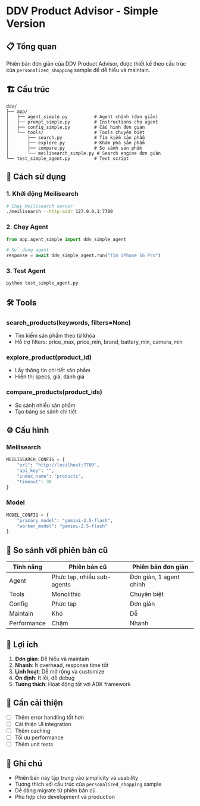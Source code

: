 # DDV Product Advisor - Simple Version

## 📋 Tổng quan
Phiên bản đơn giản của DDV Product Advisor, được thiết kế theo cấu trúc của `personalized_shopping` sample để dễ hiểu và maintain.

## 🏗️ Cấu trúc

```
ddv/
├── app/
│   ├── agent_simple.py          # Agent chính (đơn giản)
│   ├── prompt_simple.py         # Instructions cho agent
│   ├── config_simple.py         # Cấu hình đơn giản
│   └── tools/                   # Tools chuyên biệt
│       ├── search.py            # Tìm kiếm sản phẩm
│       ├── explore.py           # Khám phá sản phẩm
│       ├── compare.py           # So sánh sản phẩm
│       └── meilisearch_simple.py # Search engine đơn giản
└── test_simple_agent.py         # Test script
```

## 🚀 Cách sử dụng

### 1. Khởi động Meilisearch
```bash
# Chạy Meilisearch server
./meilisearch --http-addr 127.0.0.1:7700
```

### 2. Chạy Agent
```python
from app.agent_simple import ddv_simple_agent

# Sử dụng agent
response = await ddv_simple_agent.run("Tìm iPhone 16 Pro")
```

### 3. Test Agent
```bash
python test_simple_agent.py
```

## 🛠️ Tools

### search_products(keywords, filters=None)
- Tìm kiếm sản phẩm theo từ khóa
- Hỗ trợ filters: price_max, price_min, brand, battery_min, camera_min

### explore_product(product_id)
- Lấy thông tin chi tiết sản phẩm
- Hiển thị specs, giá, đánh giá

### compare_products(product_ids)
- So sánh nhiều sản phẩm
- Tạo bảng so sánh chi tiết

## ⚙️ Cấu hình

### Meilisearch
```python
MEILISEARCH_CONFIG = {
    "url": "http://localhost:7700",
    "api_key": "",
    "index_name": "products",
    "timeout": 30
}
```

### Model
```python
MODEL_CONFIG = {
    "primary_model": "gemini-2.5-flash",
    "worker_model": "gemini-2.5-flash"
}
```

## 🔄 So sánh với phiên bản cũ

| Tính năng | Phiên bản cũ | Phiên bản đơn giản |
|-----------|--------------|-------------------|
| Agent | Phức tạp, nhiều sub-agents | Đơn giản, 1 agent chính |
| Tools | Monolithic | Chuyên biệt |
| Config | Phức tạp | Đơn giản |
| Maintain | Khó | Dễ |
| Performance | Chậm | Nhanh |

## 🎯 Lợi ích

1. **Đơn giản**: Dễ hiểu và maintain
2. **Nhanh**: Ít overhead, response time tốt
3. **Linh hoạt**: Dễ mở rộng và customize
4. **Ổn định**: Ít lỗi, dễ debug
5. **Tương thích**: Hoạt động tốt với ADK framework

## 🚧 Cần cải thiện

- [ ] Thêm error handling tốt hơn
- [ ] Cải thiện UI integration
- [ ] Thêm caching
- [ ] Tối ưu performance
- [ ] Thêm unit tests

## 📝 Ghi chú

- Phiên bản này tập trung vào simplicity và usability
- Tương thích với cấu trúc của `personalized_shopping` sample
- Dễ dàng migrate từ phiên bản cũ
- Phù hợp cho development và production
